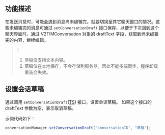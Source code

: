 ## 功能描述

在发送消息时，可能会遇到消息尚未编辑完，就要切换至其它聊天窗口的情况。这些未编辑完的消息可通过 `setConversationDraft` 接口保存，以便于下次回到这个聊天界面时，通过 V2TIMConversation 对象的 draftText 字段，获取到尚未编辑完的内容，继续编辑。

> !
>
> 1. 草稿仅支持文本内容。
> 2. 草稿仅在本地保存，不会存储到服务器，因此不能多端同步，程序卸载重装会失效。

## 设置会话草稿

通过调用 `setConversationDraft`([TS](https://comm.qq.com/im/doc/RN/en/Api/V2TIMConversationManager/setConversationDraft.html)) 接口，设置会话草稿。
如果这个接口的 draftText 参数为空，表示取消草稿。

示例代码如下：

```javascript
conversationManager.setConversationDraft("conversationID", "草稿");
```


